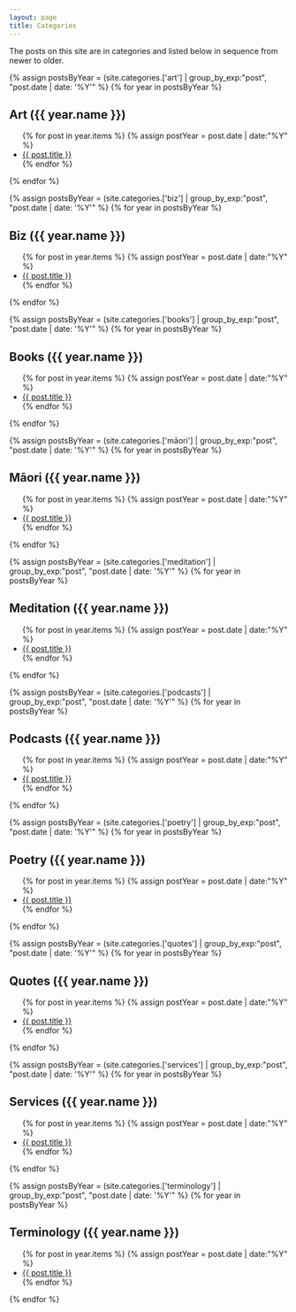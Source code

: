 ```yaml
---
layout: page
title: Categories
---
```


The posts on this site are in categories and listed below in sequence from newer to older.

{% assign postsByYear = (site.categories.['art'] | group_by_exp:"post", "post.date | date: '%Y'" %}
{% for year in postsByYear %}
<h2>Art ({{ year.name }})</h2>
<ul>
{% for post in year.items %}
{% assign postYear = post.date | date:"%Y" %}
<li><a href="{{ post.url }}">{{ post.title }}</a></li>		
{% endfor %}
</ul>	
{% endfor %}

{% assign postsByYear = (site.categories.['biz'] | group_by_exp:"post", "post.date | date: '%Y'" %}
{% for year in postsByYear %}
<h2>Biz ({{ year.name }})</h2>
<ul>
{% for post in year.items %}
{% assign postYear = post.date | date:"%Y" %}
<li><a href="{{ post.url }}">{{ post.title }}</a></li>		
{% endfor %}
</ul>	
{% endfor %}

{% assign postsByYear = (site.categories.['books'] | group_by_exp:"post", "post.date | date: '%Y'" %}
{% for year in postsByYear %}
<h2>Books ({{ year.name }})</h2>
<ul>
{% for post in year.items %}
{% assign postYear = post.date | date:"%Y" %}
<li><a href="{{ post.url }}">{{ post.title }}</a></li>		
{% endfor %}
</ul>	
{% endfor %}

{% assign postsByYear = (site.categories.['māori'] | group_by_exp:"post", "post.date | date: '%Y'" %}
{% for year in postsByYear %}
<h2>Māori ({{ year.name }})</h2>
<ul>
{% for post in year.items %}
{% assign postYear = post.date | date:"%Y" %}
<li><a href="{{ post.url }}">{{ post.title }}</a></li>		
{% endfor %}
</ul>	
{% endfor %}

{% assign postsByYear = (site.categories.['meditation'] | group_by_exp:"post", "post.date | date: '%Y'" %}
{% for year in postsByYear %}
<h2>Meditation ({{ year.name }})</h2>
<ul>
{% for post in year.items %}
{% assign postYear = post.date | date:"%Y" %}
<li><a href="{{ post.url }}">{{ post.title }}</a></li>		
{% endfor %}
</ul>	
{% endfor %}

{% assign postsByYear = (site.categories.['podcasts'] | group_by_exp:"post", "post.date | date: '%Y'" %}
{% for year in postsByYear %}
<h2>Podcasts ({{ year.name }})</h2>
<ul>
{% for post in year.items %}
{% assign postYear = post.date | date:"%Y" %}
<li><a href="{{ post.url }}">{{ post.title }}</a></li>		
{% endfor %}
</ul>	
{% endfor %}

{% assign postsByYear = (site.categories.['poetry'] | group_by_exp:"post", "post.date | date: '%Y'" %}
{% for year in postsByYear %}
<h2>Poetry ({{ year.name }})</h2>
<ul>
{% for post in year.items %}
{% assign postYear = post.date | date:"%Y" %}
<li><a href="{{ post.url }}">{{ post.title }}</a></li>		
{% endfor %}
</ul>	
{% endfor %}

{% assign postsByYear = (site.categories.['quotes'] | group_by_exp:"post", "post.date | date: '%Y'" %}
{% for year in postsByYear %}
<h2>Quotes ({{ year.name }})</h2>
<ul>
{% for post in year.items %}
{% assign postYear = post.date | date:"%Y" %}
<li><a href="{{ post.url }}">{{ post.title }}</a></li>		
{% endfor %}
</ul>	
{% endfor %}

{% assign postsByYear = (site.categories.['services'] | group_by_exp:"post", "post.date | date: '%Y'" %}
{% for year in postsByYear %}
<h2>Services ({{ year.name }})</h2>
<ul>
{% for post in year.items %}
{% assign postYear = post.date | date:"%Y" %}
<li><a href="{{ post.url }}">{{ post.title }}</a></li>		
{% endfor %}
</ul>	
{% endfor %}

{% assign postsByYear = (site.categories.['terminology'] | group_by_exp:"post", "post.date | date: '%Y'" %}
{% for year in postsByYear %}
<h2>Terminology ({{ year.name }})</h2>
<ul>
{% for post in year.items %}
{% assign postYear = post.date | date:"%Y" %}
<li><a href="{{ post.url }}">{{ post.title }}</a></li>		
{% endfor %}
</ul>	
{% endfor %}

